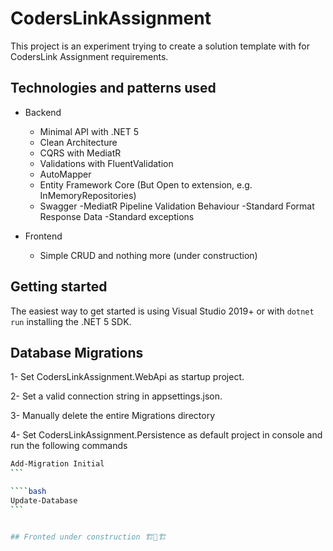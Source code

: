 ﻿# CodersLinkAssignment

This project is an experiment trying to create a solution template with for CodersLink Assignment requirements.



## Technologies and patterns used

- Backend
  - Minimal API with .NET 5
  - Clean Architecture
  - CQRS with MediatR
  - Validations with FluentValidation
  - AutoMapper
  - Entity Framework Core (But Open to extension, e.g. InMemoryRepositories)
  - Swagger
  -MediatR Pipeline Validation Behaviour
  -Standard Format Response Data
  -Standard exceptions


- Frontend
  - Simple CRUD and nothing more (under construction)


## Getting started

The easiest way to get started is using Visual Studio 2019+ or with `dotnet run` installing the .NET 5 SDK.

## Database Migrations

1- Set CodersLinkAssignment.WebApi as startup project.

2- Set a valid connection string in appsettings.json.

3- Manually delete the entire Migrations directory

4- Set CodersLinkAssignment.Persistence as default project in console and run the following commands

````bash
Add-Migration Initial
```

````bash
Update-Database
```


## Fronted under construction 🏗️🚧🏗️
